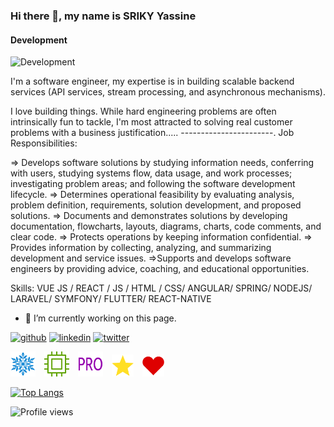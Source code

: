 ### Hi there 👋, my name is SRIKY Yassine
#### Development
![Development](https://pbs.twimg.com/profile_banners/1385483419208015873/1619160142/600x200)

I'm a software engineer,  my expertise is in building scalable backend services (API services, stream processing, and asynchronous mechanisms).

I love building things. While hard engineering problems are often intrinsically fun to tackle, I'm most attracted to solving real customer problems with a business justification.....
 -----------------------.
Job Responsibilities:

=> Develops software solutions by studying information needs, 
   conferring with users, studying systems flow, data usage, and work processes; investigating problem areas; and following the software development lifecycle.
=> Determines operational feasibility by evaluating analysis, problem definition, requirements, solution development, and proposed solutions.
=> Documents and demonstrates solutions by developing documentation, flowcharts, layouts, diagrams, charts, code comments, and clear code.
=> Protects operations by keeping information confidential.
=> Provides information by collecting, analyzing, and summarizing development and service issues.
=>Supports and develops software engineers by providing advice, coaching, and educational opportunities.

Skills: VUE JS / REACT / JS / HTML / CSS/ ANGULAR/ SPRING/ NODEJS/ LARAVEL/ SYMFONY/ FLUTTER/ REACT-NATIVE

- 🔭 I’m currently working on this page. 


[<img src='https://cdn.jsdelivr.net/npm/simple-icons@3.0.1/icons/github.svg' alt='github' height='40'>](https://github.com/Sriky-Yassine)  [<img src='https://cdn.jsdelivr.net/npm/simple-icons@3.0.1/icons/linkedin.svg' alt='linkedin' height='40'>](https://www.linkedin.com/in/yassine-sriky-672274163/)  [<img src='https://cdn.jsdelivr.net/npm/simple-icons@3.0.1/icons/twitter.svg' alt='twitter' height='40'>](https://twitter.com/sriky_yassine)  

<a href='https://archiveprogram.github.com/'><img src='https://raw.githubusercontent.com/acervenky/animated-github-badges/master/assets/acbadge.gif' width='40' height='40'></a> <a href='https://docs.github.com/en/developers'><img src='https://raw.githubusercontent.com/acervenky/animated-github-badges/master/assets/devbadge.gif' width='40' height='40'></a> <a href='https://github.com/pricing'><img src='https://raw.githubusercontent.com/acervenky/animated-github-badges/master/assets/pro.gif' width='40' height='40'></a> <a href='https://stars.github.com/'><img src='https://raw.githubusercontent.com/acervenky/animated-github-badges/master/assets/starbadge.gif' width='35' height='35'></a> <a href='https://docs.github.com/en/github/supporting-the-open-source-community-with-github-sponsors'><img src='https://raw.githubusercontent.com/acervenky/animated-github-badges/master/assets/sponsorbadge.gif' width='35' height='35'></a> 

[![Top Langs](https://github-readme-stats.vercel.app/api/top-langs/?username=Sriky-Yassine)](https://github.com/anuraghazra/github-readme-stats)

![Profile views](https://gpvc.arturio.dev/Sriky-Yassine)  
